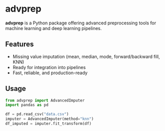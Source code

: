 # advprep

**advprep** is a Python package offering advanced preprocessing tools for machine learning and deep learning pipelines.

## Features

- Missing value imputation (mean, median, mode, forward/backward fill, KNN)
- Ready for integration into pipelines
- Fast, reliable, and production-ready

## Usage

```python
from advprep import AdvancedImputer
import pandas as pd

df = pd.read_csv("data.csv")
imputer = AdvancedImputer(method="knn")
df_imputed = imputer.fit_transform(df)

